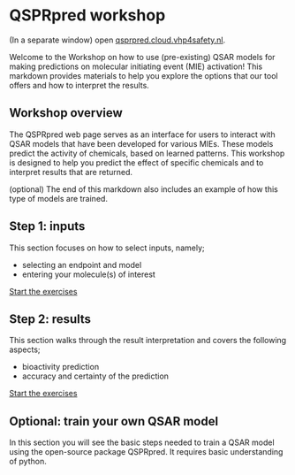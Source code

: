 # QSPRpred workshop

(In a separate window) open [qsprpred.cloud.vhp4safety.nl](https://qsprpred.cloud.vhp4safety.nl/).

Welcome to the Workshop on how to use (pre-existing) QSAR models for making predictions on molecular initiating event (MIE) activation! This markdown provides materials to help you explore the options that our tool offers and how to interpret the results. 

## Workshop overview

The QSPRpred web page serves as an interface for users to interact with QSAR models that have been developed for various MIEs. These models predict the activity of chemicals, based on learned patterns. This workshop is designed to help you predict the effect of specific chemicals and to interpret results that are returned. 

(optional) The end of this markdown also includes an example of how this type of models are trained.

## Step 1: inputs

This section focuses on how to select inputs, namely;

* selecting an endpoint and model
* entering your molecule(s) of interest

[Start the exercises](https://lindeschoenmaker.github.io/1_inputs.html)

## Step 2: results

This section walks through the result interpretation and covers the following aspects;

* bioactivity prediction
* accuracy and certainty of the prediction

[Start the exercises](https://lindeschoenmaker.github.io/2_results.html)

## Optional: train your own QSAR model

In this section you will see the basic steps needed to train a QSAR model using the open-source package QSPRpred. It requires basic understanding of python.
